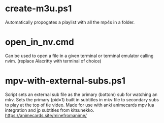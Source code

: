 # create-m3u.ps1
Automatically propogates a playlist with all the mp4s in a folder.

# open_in_nv.cmd
Can be used to open a file in a given terminal or terminal emulator calling nvim. (replace Alacritty with terminal of choice)

# mpv-with-external-subs.ps1
Script sets an external sub file as the primary (bottom) sub for watching an mkv. 
Sets the primary (pid=1) built in subtitles in mkv file to secondary subs to play at the top of tie video.
Made for use with anki animecards mpv lua integration and jp subtitles from kitsunekko.
https://animecards.site/minefromanime/
